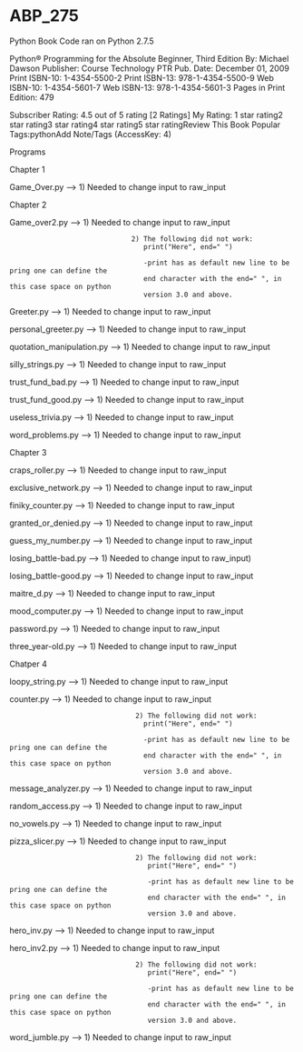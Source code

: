 ABP_275
=======

Python Book Code ran on Python 2.7.5

Python® Programming for the Absolute Beginner, Third Edition
By: Michael Dawson
Publisher: Course Technology PTR
Pub. Date: December 01, 2009
Print ISBN-10: 1-4354-5500-2
Print ISBN-13: 978-1-4354-5500-9
Web ISBN-10: 1-4354-5601-7
Web ISBN-13: 978-1-4354-5601-3
Pages in Print Edition: 479

Subscriber Rating: 4.5 out of 5 rating [2 Ratings]
My Rating: 1 star rating2 star rating3 star rating4 star rating5 star ratingReview This Book
Popular Tags:pythonAdd Note/Tags (AccessKey: 4)

Programs

Chapter 1

Game_Over.py               -->    1) Needed to change input to raw_input

Chapter 2        

Game_over2.py              -->    1) Needed to change input to raw_input

                                  2) The following did not work:     
                                     print("Here", end=" ") 
                           
                                     -print has as default new line to be pring one can define the 
                                     end character with the end=" ", in this case space on python
                                     version 3.0 and above.

Greeter.py                 -->     1) Needed to change input to raw_input

personal_greeter.py        -->     1) Needed to change input to raw_input

quotation_manipulation.py  -->     1) Needed to change input to raw_input

silly_strings.py           -->     1) Needed to change input to raw_input

trust_fund_bad.py          -->     1) Needed to change input to raw_input

trust_fund_good.py         -->     1) Needed to change input to raw_input

useless_trivia.py          -->     1) Needed to change input to raw_input

word_problems.py           -->     1) Needed to change input to raw_input


Chapter 3

craps_roller.py            -->     1) Needed to change input to raw_input

exclusive_network.py       -->     1) Needed to change input to raw_input

finiky_counter.py          -->     1) Needed to change input to raw_input

granted_or_denied.py       -->     1) Needed to change input to raw_input

guess_my_number.py         -->     1) Needed to change input to raw_input

losing_battle-bad.py       -->     1) Needed to change input to raw_input)

losing_battle-good.py      -->     1) Needed to change input to raw_input

maitre_d.py                -->     1) Needed to change input to raw_input

mood_computer.py           -->     1) Needed to change input to raw_input

password.py                -->     1) Needed to change input to raw_input

three_year-old.py          -->     1) Needed to change input to raw_input


Chatper 4                

loopy_string.py            -->     1) Needed to change input to raw_input

counter.py                 -->     1) Needed to change input to raw_input

                                   2) The following did not work:     
                                     print("Here", end=" ") 
                           
                                     -print has as default new line to be pring one can define the 
                                     end character with the end=" ", in this case space on python
                                     version 3.0 and above.

message_analyzer.py        -->     1) Needed to change input to raw_input

random_access.py           -->     1) Needed to change input to raw_input

no_vowels.py               -->     1) Needed to change input to raw_input

pizza_slicer.py            -->     1) Needed to change input to raw_input

                                   2) The following did not work:     
                                      print("Here", end=" ") 
                            
                                      -print has as default new line to be pring one can define the 
                                      end character with the end=" ", in this case space on python
                                      version 3.0 and above. 

hero_inv.py                -->     1) Needed to change input to raw_input

hero_inv2.py               -->     1) Needed to change input to raw_input

                                   2) The following did not work:     
                                      print("Here", end=" ") 
                            
                                      -print has as default new line to be pring one can define the 
                                      end character with the end=" ", in this case space on python
                                      version 3.0 and above. 

word_jumble.py             -->     1) Needed to change input to raw_input






 



